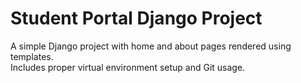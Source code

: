 # Student Portal Django Project

A simple Django project with home and about pages rendered using templates.  
Includes proper virtual environment setup and Git usage.
